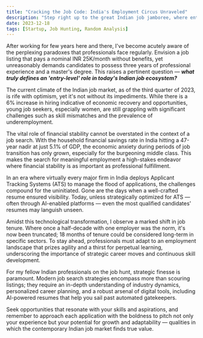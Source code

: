 ```yaml
---
title: "Cracking the Job Code: India's Employment Circus Unraveled"
description: "Step right up to the great Indian job jamboree, where entry-level positions demand a lifetime's experience, and ATS bots are the new ringmasters. Buckle up as we embark on a whimsical career carousel, spinning tales and strategies to land you the ticket to your dream gig!"
date: 2023-12-18
tags: [Startup, Job Hunting, Random Analysis]
---
```


After working for few years here and there, I've become acutely aware of the perplexing paradoxes that professionals face regularly. Envision a job listing that pays a nominal INR 25K/month without benefits, yet unreasonably demands candidates to possess three years of professional experience and a master's degree. This raises a pertinent question — ***what truly defines an 'entry-level' role in today's Indian job ecosystem?***

The current climate of the Indian job market, as of the third quarter of 2023, is rife with optimism, yet it's not without its impediments. While there is a 6% increase in hiring indicative of economic recovery and opportunities, young job seekers, especially women, are still grappling with significant challenges such as skill mismatches and the prevalence of underemployment.

The vital role of financial stability cannot be overstated in the context of a job search. With the household financial savings rate in India hitting a 47-year nadir at just 5.1% of GDP, the economic anxiety during periods of job transition has only grown, especially for the burgeoning middle class. This makes the search for meaningful employment a high-stakes endeavor where financial stability is as important as professional fulfillment.

In an era where virtually every major firm in India deploys Applicant Tracking Systems (ATS) to manage the flood of applications, the challenges compound for the uninitiated. Gone are the days when a well-crafted resume ensured visibility. Today, unless strategically optimized for ATS — often through AI-enabled platforms — even the most qualified candidates' resumes may languish unseen.

Amidst this technological transformation, I observe a marked shift in job tenure. Where once a half-decade with one employer was the norm, it's now been truncated; 18 months of tenure could be considered long-term in specific sectors. To stay ahead, professionals must adapt to an employment landscape that prizes agility and a thirst for perpetual learning, underscoring the importance of strategic career moves and continuous skill development.

For my fellow Indian professionals on the job hunt, strategic finesse is paramount. Modern job search strategies encompass more than scouring listings; they require an in-depth understanding of industry dynamics, personalized career planning, and a robust arsenal of digital tools, including AI-powered resumes that help you sail past automated gatekeepers.

Seek opportunities that resonate with your skills and aspirations, and remember to approach each application with the boldness to pitch not only your experience but your potential for growth and adaptability — qualities in which the contemporary Indian job market finds true value.
